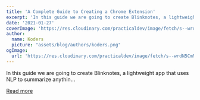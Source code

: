 ```yaml
---
title: 'A Complete Guide to Creating a Chrome Extension'
excerpt: 'In this guide we are going to create Blinknotes, a lightweight app that uses NLP to summarize anythin...'
date: '2021-01-27'
coverImage: 'https://res.cloudinary.com/practicaldev/image/fetch/s--wrdN5CmM--/c_imagga_scale,f_auto,fl_progressive,h_420,q_auto,w_1000/https://dev-to-uploads.s3.amazonaws.com/i/ti0alq40zvjd2km7zzpv.jpg'
author:
  name: Koders
  picture: "assets/blog/authors/koders.png"
ogImage:
  url: 'https://res.cloudinary.com/practicaldev/image/fetch/s--wrdN5CmM--/c_imagga_scale,f_auto,fl_progressive,h_420,q_auto,w_1000/https://dev-to-uploads.s3.amazonaws.com/i/ti0alq40zvjd2km7zzpv.jpg'
---
```


In this guide we are going to create Blinknotes, a lightweight app that uses NLP to summarize anythin...

[Read more](https://dev.to/paymon123/a-complete-guide-to-creating-a-chrome-extension-4a87)
